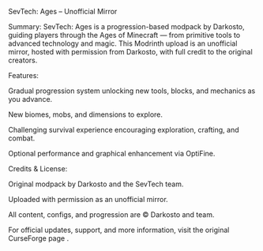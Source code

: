 SevTech: Ages – Unofficial Mirror

Summary:
SevTech: Ages is a progression-based modpack by Darkosto, guiding players through the Ages of Minecraft — from primitive tools to advanced technology and magic. This Modrinth upload is an unofficial mirror, hosted with permission from Darkosto, with full credit to the original creators.

Features:

Gradual progression system unlocking new tools, blocks, and mechanics as you advance.

New biomes, mobs, and dimensions to explore.

Challenging survival experience encouraging exploration, crafting, and combat.

Optional performance and graphical enhancement via OptiFine.

Credits & License:

Original modpack by Darkosto and the SevTech team.

Uploaded with permission as an unofficial mirror.

All content, configs, and progression are © Darkosto and team.

For official updates, support, and more information, visit the original CurseForge page
.
